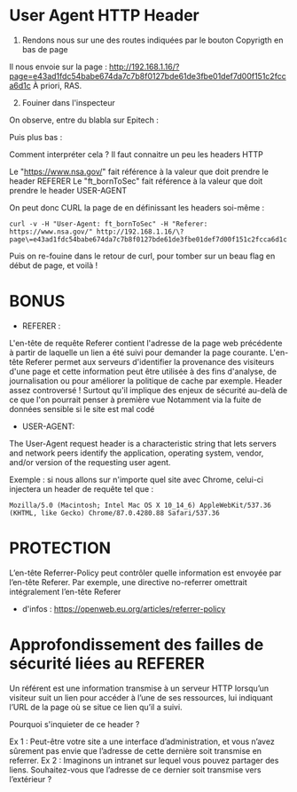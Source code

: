 # User Agent HTTP Header

1. Rendons nous sur une des routes indiquées par le bouton Copyrigth en bas de page

Il nous envoie sur la page : http://192.168.1.16/?page=e43ad1fdc54babe674da7c7b8f0127bde61de3fbe01def7d00f151c2fcca6d1c
À priori, RAS.

2. Fouiner dans l'inspecteur

On observe, entre du blabla sur Epitech :

<!-- You must coming from : "https://www.nsa.gov/" to go to the next step -->

Puis plus bas :

<!-- Let's use this browser : "ft_bornToSec". It will help you a lot. -->

Comment interpréter cela ?
Il faut connaitre un peu les headers HTTP

Le "https://www.nsa.gov/" fait référence à la valeur que doit prendre le header REFERER
Le "ft_bornToSec" fait référence à la valeur que doit prendre le header USER-AGENT

On peut donc CURL la page de en définissant les headers soi-même :

    curl -v -H "User-Agent: ft_bornToSec" -H "Referer: https://www.nsa.gov/" http://192.168.1.16/\?page\=e43ad1fdc54babe674da7c7b8f0127bde61de3fbe01def7d00f151c2fcca6d1c

Puis on re-fouine dans le retour de curl, pour tomber sur un beau flag en début de page, et voilà !

# BONUS

* REFERER :

L'en-tête de requête Referer contient l'adresse de la page web précédente à partir de laquelle un lien a été suivi pour demander la page courante. L'en-tête Referer permet aux serveurs d'identifier la provenance des visiteurs d'une page et cette information peut être utilisée à des fins d'analyse, de journalisation ou pour améliorer la politique de cache par exemple.
Header assez controversé ! Surtout qu'il implique des enjeux de sécurité au-delà de ce que l'on pourrait penser à première vue
Notamment via la fuite de données sensible si le site est mal codé

* USER-AGENT:

The User-Agent request header is a characteristic string that lets servers and network peers identify the application, operating system, vendor, and/or version of the requesting user agent.

Exemple : si nous allons sur n'importe quel site avec Chrome, celui-ci injectera un header de requête tel que :

    Mozilla/5.0 (Macintosh; Intel Mac OS X 10_14_6) AppleWebKit/537.36 (KHTML, like Gecko) Chrome/87.0.4280.88 Safari/537.36

# PROTECTION


L’en-tête Referrer-Policy peut contrôler quelle information est envoyée par l’en-tête Referer.
Par exemple, une directive no-referrer omettrait intégralement l’en-tête Referer
+ d'infos : https://openweb.eu.org/articles/referrer-policy

# Approfondissement des failles de sécurité liées au REFERER

Un référent est une information transmise à un serveur HTTP lorsqu’un visiteur suit un lien pour accéder à l’une de ses ressources,
lui indiquant l’URL de la page où se situe ce lien qu’il a suivi.

Pourquoi s'inquieter de ce header ?

Ex 1 : Peut-être votre site a une interface d’administration, et vous n’avez sûrement pas envie que l’adresse de cette dernière soit transmise en referrer.
Ex 2 : Imaginons un intranet sur lequel vous pouvez partager des liens. Souhaitez-vous que l’adresse de ce dernier soit transmise vers l’extérieur ?
